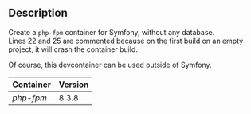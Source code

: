 ## Description

Create a `php-fpm` container for Symfony, without any database.  
Lines 22 and 25 are commented because on the first build on an empty project, it will crash the container build.  

Of course, this devcontainer can be used outside of Symfony.

| Container | Version |
|-|-|
| *php-fpm* | 8.3.8 |